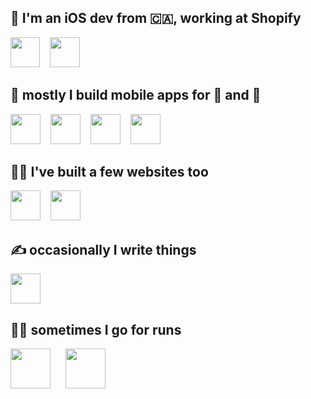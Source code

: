 ## 👋 I'm an iOS dev from 🇨🇦, working at Shopify

<a href="https://shopify.com/mobile"><img src="https://github.com/josephroquedev/josephroquedev/raw/main/icons/Shopify.png" width="47px" height="48px" /></a>
<img width="8px" />
<a href="https://shop.app"><img src="https://github.com/josephroquedev/josephroquedev/raw/main/icons/Shop.png" width="48px" height="48px" /></a>

## 📱 mostly I build mobile apps for 🤖 and 🍎

<a href="https://github.com/josephroquedev/bowling-companion"><img src="https://github.com/josephroquedev/josephroquedev/raw/main/icons/BowlingCompanion.png" width="48px" height="48px" /></a>
<img width="8px" />
<a href="https://github.com/josephroquedev/campus-guide"><img src="https://github.com/josephroquedev/josephroquedev/raw/main/icons/CampusGuide.png" width="48px" height="48px" /></a>
<img width="8px" />
<a href="https://github.com/josephroquedev/hive-mind"><img src="https://github.com/josephroquedev/josephroquedev/raw/main/icons/HiveMind.png" width="48px" height="48px" /></a>
<img width="8px" />
<a href="https://github.com/josephroquedev/myLeaderboard"><img src="https://github.com/josephroquedev/josephroquedev/raw/main/icons/MyLeaderboard.png" width="48px" height="48px" /></a>

## 👨‍💻 I've built a few websites too

<a href="https://thebrokenquillsociety.com"><img src="https://github.com/josephroquedev/josephroquedev/raw/main/icons/BrokenQuill.png" width="48px" height="48px" /></a>
<img width="8px" />
<a href="https://bowlingcompanion.ca"><img src="https://github.com/josephroquedev/josephroquedev/raw/main/icons/BowlingCompanion.png" width="48px" height="48px" /></a>

## ✍️ occasionally I write things

<a href="https://runcode.blog"><img width="48px" height="48px" src="https://github.com/josephroquedev/josephroquedev/raw/main/icons/RunCodeRunCode.png" /></a>

## 🏃‍♂️ sometimes I go for runs

<a href="https://www.strava.com/athletes/23489239"><img width="64px" height="64px" src="https://github.com/josephroquedev/josephroquedev/raw/main/icons/Strava.png" /></a>
<img width="16px" />
<a href="https://connect.garmin.com/modern/profile/fd27c6ed-ac65-45a8-a552-7e53b80a1e66"><img width="64px" height="64px" src="https://github.com/josephroquedev/josephroquedev/raw/main/icons/Garmin.png" /></a>
